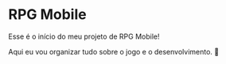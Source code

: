 # RPG Mobile
Esse é o início do meu projeto de RPG Mobile!  

Aqui eu vou organizar tudo sobre o jogo e o desenvolvimento. 🚀
